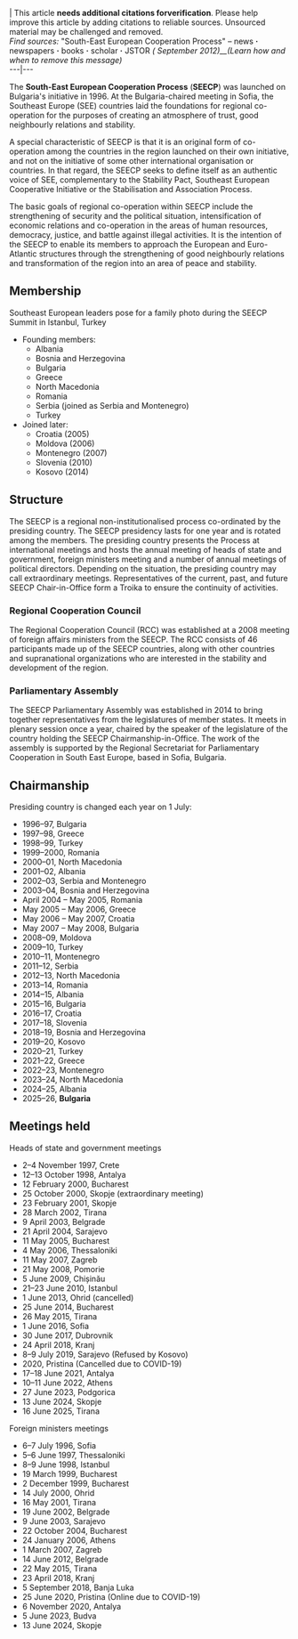 | This article **needs additional citations forverification**. Please help
improve this article by adding citations to reliable sources. Unsourced
material may be challenged and removed.  
_Find sources:_ "South-East European Cooperation Process" – news **·**
newspapers **·** books **·** scholar **·** JSTOR _( September 2012)__(Learn
how and when to remove this message)_  
---|---  
  
The **South-East European Cooperation Process** (**SEECP**) was launched on
Bulgaria's initiative in 1996. At the Bulgaria-chaired meeting in Sofia, the
Southeast Europe (SEE) countries laid the foundations for regional co-
operation for the purposes of creating an atmosphere of trust, good
neighbourly relations and stability.

A special characteristic of SEECP is that it is an original form of co-
operation among the countries in the region launched on their own initiative,
and not on the initiative of some other international organisation or
countries. In that regard, the SEECP seeks to define itself as an authentic
voice of SEE, complementary to the Stability Pact, Southeast European
Cooperative Initiative or the Stabilisation and Association Process.

The basic goals of regional co-operation within SEECP include the
strengthening of security and the political situation, intensification of
economic relations and co-operation in the areas of human resources,
democracy, justice, and battle against illegal activities. It is the intention
of the SEECP to enable its members to approach the European and Euro-Atlantic
structures through the strengthening of good neighbourly relations and
transformation of the region into an area of peace and stability.

## Membership

Southeast European leaders pose for a family photo during the SEECP Summit in
Istanbul, Turkey

  * Founding members: 
    * Albania
    * Bosnia and Herzegovina
    * Bulgaria
    * Greece
    * North Macedonia
    * Romania
    * Serbia (joined as Serbia and Montenegro)
    * Turkey
  * Joined later: 
    * Croatia (2005)
    * Moldova (2006)
    * Montenegro (2007)
    * Slovenia (2010)
    * Kosovo (2014)

## Structure

The SEECP is a regional non-institutionalised process co-ordinated by the
presiding country. The SEECP presidency lasts for one year and is rotated
among the members. The presiding country presents the Process at international
meetings and hosts the annual meeting of heads of state and government,
foreign ministers meeting and a number of annual meetings of political
directors. Depending on the situation, the presiding country may call
extraordinary meetings. Representatives of the current, past, and future SEECP
Chair-in-Office form a Troika to ensure the continuity of activities.

### Regional Cooperation Council

The Regional Cooperation Council (RCC) was established at a 2008 meeting of
foreign affairs ministers from the SEECP. The RCC consists of 46 participants
made up of the SEECP countries, along with other countries and supranational
organizations who are interested in the stability and development of the
region.

### Parliamentary Assembly

The SEECP Parliamentary Assembly was established in 2014 to bring together
representatives from the legislatures of member states. It meets in plenary
session once a year, chaired by the speaker of the legislature of the country
holding the SEECP Chairmanship-in-Office. The work of the assembly is
supported by the Regional Secretariat for Parliamentary Cooperation in South
East Europe, based in Sofia, Bulgaria.

## Chairmanship

Presiding country is changed each year on 1 July:

  * 1996–97, Bulgaria
  * 1997–98, Greece
  * 1998–99, Turkey
  * 1999–2000, Romania
  * 2000–01, North Macedonia
  * 2001–02, Albania
  * 2002–03, Serbia and Montenegro
  * 2003–04, Bosnia and Herzegovina
  * April 2004 – May 2005, Romania
  * May 2005 – May 2006, Greece
  * May 2006 – May 2007, Croatia
  * May 2007 – May 2008, Bulgaria
  * 2008–09, Moldova
  * 2009–10, Turkey
  * 2010–11, Montenegro
  * 2011–12, Serbia
  * 2012–13, North Macedonia
  * 2013–14, Romania
  * 2014–15, Albania
  * 2015–16, Bulgaria
  * 2016–17, Croatia
  * 2017–18, Slovenia
  * 2018–19, Bosnia and Herzegovina
  * 2019–20, Kosovo
  * 2020–21, Turkey
  * 2021–22, Greece
  * 2022–23, Montenegro
  * 2023–24, North Macedonia
  * 2024–25, Albania
  * 2025–26, **Bulgaria**

## Meetings held

Heads of state and government meetings

    

  * 2–4 November 1997, Crete
  * 12–13 October 1998, Antalya
  * 12 February 2000, Bucharest
  * 25 October 2000, Skopje (extraordinary meeting)
  * 23 February 2001, Skopje
  * 28 March 2002, Tirana
  * 9 April 2003, Belgrade
  * 21 April 2004, Sarajevo
  * 11 May 2005, Bucharest
  * 4 May 2006, Thessaloniki
  * 11 May 2007, Zagreb
  * 21 May 2008, Pomorie
  * 5 June 2009, Chișinău
  * 21–23 June 2010, Istanbul
  * 1 June 2013, Ohrid (cancelled)
  * 25 June 2014, Bucharest
  * 26 May 2015, Tirana
  * 1 June 2016, Sofia
  * 30 June 2017, Dubrovnik
  * 24 April 2018, Kranj
  * 8–9 July 2019, Sarajevo (Refused by Kosovo)
  * 2020, Pristina (Cancelled due to COVID-19)
  * 17–18 June 2021, Antalya
  * 10–11 June 2022, Athens
  * 27 June 2023, Podgorica
  * 13 June 2024, Skopje
  * 16 June 2025, Tirana

Foreign ministers meetings

    

  * 6–7 July 1996, Sofia
  * 5–6 June 1997, Thessaloniki
  * 8–9 June 1998, Istanbul
  * 19 March 1999, Bucharest
  * 2 December 1999, Bucharest
  * 14 July 2000, Ohrid
  * 16 May 2001, Tirana
  * 19 June 2002, Belgrade
  * 9 June 2003, Sarajevo
  * 22 October 2004, Bucharest
  * 24 January 2006, Athens
  * 1 March 2007, Zagreb
  * 14 June 2012, Belgrade
  * 22 May 2015, Tirana
  * 23 April 2018, Kranj
  * 5 September 2018, Banja Luka
  * 25 June 2020, Pristina (Online due to COVID-19)
  * 6 November 2020, Antalya
  * 5 June 2023, Budva
  * 13 June 2024, Skopje